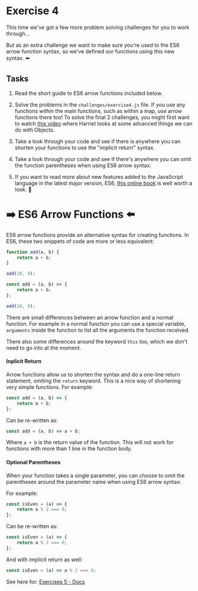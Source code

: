 # Exercise 4

This time we've got a few more problem solving challenges for you to work through...

But as an extra challenge we want to make sure you're used to the ES6 arrow function syntax, so we've defined our functions using this new syntax. ⬅️

## Tasks

1. Read the short guide to ES6 arrow functions included below.

2. Solve the problems in the `challenges/exercise4.js` file. If you use any functions _within_ the main functions, such as within a map, use arrow functions there too! To solve the final 2 challenges, you might first want to watch [this video](https://storage.googleapis.com/tech-returners-course/JavaScript_Challenges/advanced_objects.mp4) where Harriet looks at some advanced things we can do with Objects.

3. Take a look through your code and see if there is anywhere you can shorten your functions to use the "implicit return" syntax.

4. Take a look through your code and see if there's anywhere you can omit the function parentheses when using ES6 arrow syntax.

5. If you want to read more about new features added to the JavaScript language in the latest major version, ES6, [this online book](http://exploringjs.com/es6/) is well worth a look. 👀

# ➡️ ES6 Arrow Functions ⬅️

ES6 arrow functions provide an alternative syntax for creating functions. In ES6, these two snippets of code are more or less equivalent:

```javascript
function add(a, b) {
	return a + b;
}

add(10, 9);
```

```javascript
const add = (a, b) => {
	return a + b;
};

add(10, 9);
```

There are small differences between an arrow function and a normal function. For example in a normal function you can use a special variable, `arguments` inside the function to list all the arguments the function received.

There also some differences around the keyword `this` too, which we don't need to go into at the moment.

#### Inplicit Return

Arrow functions allow us to shorten the syntax and do a one-line return statement, omiting the `return` keyword. This is a nice way of shortening very simple functions. For example:

```javascript
const add = (a, b) => {
	return a + b;
};
```

Can be re-written as:

```javascript
const add = (a, b) => a + b;
```

Where `a + b` is the return value of the function. This will not work for functions with more than 1 line in the function body.

#### Optional Parentheses

When your function takes a single parameter, you can choose to omit the parentheses around the parameter name when using ES6 arrow syntax:

For example:

```javascript
const isEven = (a) => {
	return a % 2 === 0;
};
```

Can be re-written as:

```javascript
const isEven = (a) => {
	return a % 2 === 0;
};
```

And with implicit return as well:

```javascript
const isEven = (a) => a % 2 === 0;
```

See here for: [Exercises 5 - Docs](./exercise5.md)
